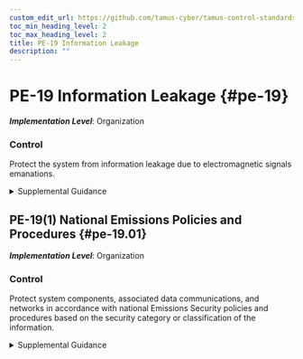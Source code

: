 ```yaml
---
custom_edit_url: https://github.com/tamus-cyber/tamus-control-standards/tree/main/content/tamus.edu/TAMUS_profile.yaml
toc_min_heading_level: 2
toc_max_heading_level: 2
title: PE-19 Information Leakage
description: ""
---
```


# PE-19 Information Leakage {#pe-19}

_**Implementation Level**_: Organization

### Control

Protect the system from information leakage due to electromagnetic signals emanations.


<details><summary>Supplemental Guidance</summary>Information leakage is the intentional or unintentional release of data or information to an untrusted environment from electromagnetic signals emanations. The security categories or classifications of systems (with respect to confidentiality), organizational security policies, and risk tolerance guide the selection of controls employed to protect systems against information leakage due to electromagnetic signals emanations.</details>


## PE-19(1) National Emissions Policies and Procedures {#pe-19.01}

_**Implementation Level**_: Organization

### Control

Protect system components, associated data communications, and networks in accordance with national Emissions Security policies and procedures based on the security category or classification of the information.


<details><summary>Supplemental Guidance</summary>Emissions Security (EMSEC) policies include the former TEMPEST policies.</details>
